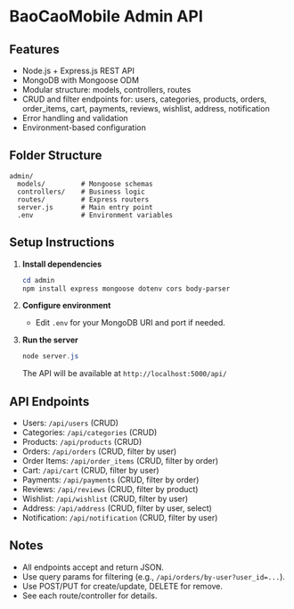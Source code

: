 # BaoCaoMobile Admin API

## Features
- Node.js + Express.js REST API
- MongoDB with Mongoose ODM
- Modular structure: models, controllers, routes
- CRUD and filter endpoints for: users, categories, products, orders, order_items, cart, payments, reviews, wishlist, address, notification
- Error handling and validation
- Environment-based configuration

## Folder Structure
```
admin/
  models/         # Mongoose schemas
  controllers/    # Business logic
  routes/         # Express routers
  server.js       # Main entry point
  .env            # Environment variables
```

## Setup Instructions

1. **Install dependencies**
   ```powershell
   cd admin
   npm install express mongoose dotenv cors body-parser
   ```

2. **Configure environment**
   - Edit `.env` for your MongoDB URI and port if needed.

3. **Run the server**
   ```powershell
   node server.js
   ```
   The API will be available at `http://localhost:5000/api/`

## API Endpoints
- Users: `/api/users` (CRUD)
- Categories: `/api/categories` (CRUD)
- Products: `/api/products` (CRUD)
- Orders: `/api/orders` (CRUD, filter by user)
- Order Items: `/api/order_items` (CRUD, filter by order)
- Cart: `/api/cart` (CRUD, filter by user)
- Payments: `/api/payments` (CRUD, filter by order)
- Reviews: `/api/reviews` (CRUD, filter by product)
- Wishlist: `/api/wishlist` (CRUD, filter by user)
- Address: `/api/address` (CRUD, filter by user, select)
- Notification: `/api/notification` (CRUD, filter by user)

## Notes
- All endpoints accept and return JSON.
- Use query params for filtering (e.g., `/api/orders/by-user?user_id=...`).
- Use POST/PUT for create/update, DELETE for remove.
- See each route/controller for details.
